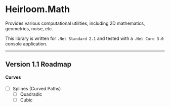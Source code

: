 # Heirloom.Math

Provides various computational utilities, including 2D mathematics, geometrics, noise, etc.

This library is written for `.Net Standard 2.1` and tested with a `.Net Core 3.0` 
console application.

----

## Version 1.1 Roadmap

#### Curves
- [ ] Splines (Curved Paths)
  - [ ] Quadradic 
  - [ ] Cubic